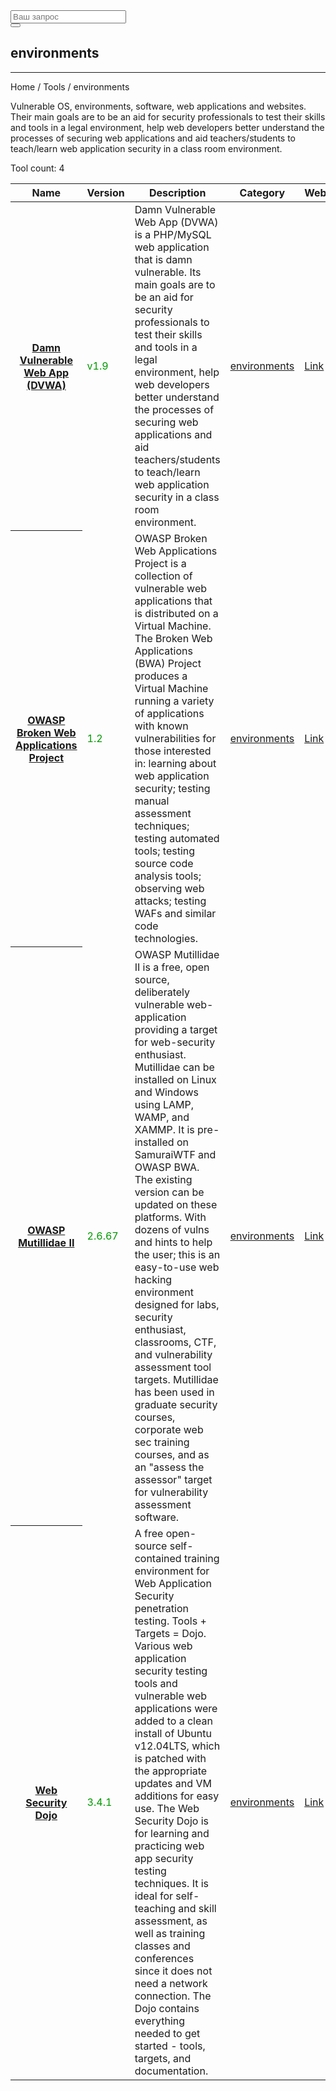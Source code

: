 <div class="col-lg-12">
  <form role="search" class="visible-xs">
    <div class="form-group">
      <div class="input-group">
        <input type="search" class="form-control input-lg" placeholder="Ваш запрос">
        <div class="input-group-btn">
          <button class="btn btn-default btn-lg" type="submit"><i class="glyphicon glyphicon-search"></i></button>
        </div>
      </div>
    </div>
  </form>
  <h2>environments</h2>
  <hr>
  <div class="panel panel-default">
    <div class="panel-heading">Home / Tools / environments</div>
    <div class="panel-body">
      <p>Vulnerable OS, environments, software, web applications and websites. Their main goals are to be an aid for security professionals to test their skills and tools in a legal environment, help web developers better understand the processes of securing web applications and aid teachers/students to teach/learn web application security in a class room environment.</p>
      <p>Tool count: 4</p>
    </div>
    <table class="table">
      <thead>
        <tr>
          <th>Name</th>
          <th>Version</th>
          <th>Description</th>
          <th>Category</th>
          <th>Website</th>
        </tr>
      </thead>
      <tbody>
        <tr>
          <th scope="row"><a href="?tool=1662">Damn Vulnerable Web App (DVWA)</a><a></a></th>
          <td><span style="color:#090">v1.9</span></td>
          <td>Damn Vulnerable Web App (DVWA) is a PHP/MySQL web application that is damn vulnerable. Its main goals are to be an aid for security professionals to test their skills and tools in a legal environment, help web developers better understand the processes of securing web applications and aid teachers/students to teach/learn web application security in a class room environment.</td>
          <td> <a href="?category=environments">environments </a> </td>
          <td> <a href="http://dvwa.co.uk/" target="_blank"> Link </a> </td>
        </tr>
        <tr>
          <th scope="row"><a href="?tool=1660">OWASP Broken Web Applications Project</a><a></a></th>
          <td><span style="color:#090">1.2</span></td>
          <td>OWASP Broken Web Applications Project is a collection of vulnerable web applications that is distributed on a Virtual Machine. The Broken Web Applications (BWA) Project produces a Virtual Machine running a variety of applications with known vulnerabilities for those interested in: learning about web application security; testing manual assessment techniques; testing automated tools; testing source code analysis tools; observing web attacks; testing WAFs and similar code technologies.</td>
          <td> <a href="?category=environments">environments </a> </td>
          <td> <a href="https://www.owasp.org/index.php/OWASP_Broken_Web_Applications_Project" target="_blank"> Link </a> </td>
        </tr>
        <tr>
          <th scope="row"><a href="?tool=1661">OWASP Mutillidae II</a><a></a></th>
          <td><span style="color:#090">2.6.67</span></td>
          <td>OWASP Mutillidae II is a free, open source, deliberately vulnerable web-application providing a target for web-security enthusiast. Mutillidae can be installed on Linux and Windows using LAMP, WAMP, and XAMMP. It is pre-installed on SamuraiWTF and OWASP BWA. The existing version can be updated on these platforms. With dozens of vulns and hints to help the user; this is an easy-to-use web hacking environment designed for labs, security enthusiast, classrooms, CTF, and vulnerability assessment tool targets. Mutillidae has been used in graduate security courses, corporate web sec training courses, and as an "assess the assessor" target for vulnerability assessment software.</td>
          <td> <a href="?category=environments">environments </a> </td>
          <td> <a href="https://sourceforge.net/projects/mutillidae/" target="_blank"> Link </a> </td>
        </tr>
        <tr>
          <th scope="row"><a href="?tool=1659">Web Security Dojo</a><a></a></th>
          <td><span style="color:#090">3.4.1</span></td>
          <td>A free open-source self-contained training environment for Web Application Security penetration testing. Tools + Targets = Dojo. Various web application security testing tools and vulnerable web applications were added to a clean install of Ubuntu v12.04LTS, which is patched with the appropriate updates and VM additions for easy use. The Web Security Dojo is for learning and practicing web app security testing techniques. It is ideal for self-teaching and skill assessment, as well as training classes and conferences since it does not need a network connection. The Dojo contains everything needed to get started - tools, targets, and documentation.</td>
          <td> <a href="?category=environments">environments </a> </td>
          <td> <a href="https://www.mavensecurity.com/resources/web-security-dojo/" target="_blank"> Link </a> </td>
        </tr>
      </tbody>
    </table>
  </div>
</div>
